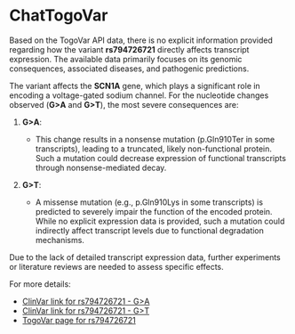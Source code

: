# ChatTogoVar

Based on the TogoVar API data, there is no explicit information provided regarding how the variant **rs794726721** directly affects transcript expression. The available data primarily focuses on its genomic consequences, associated diseases, and pathogenic predictions.

The variant affects the **SCN1A** gene, which plays a significant role in encoding a voltage-gated sodium channel. For the nucleotide changes observed (**G>A** and **G>T**), the most severe consequences are:

1. **G>A**:
   - This change results in a nonsense mutation (p.Gln910Ter in some transcripts), leading to a truncated, likely non-functional protein. Such a mutation could decrease expression of functional transcripts through nonsense-mediated decay.

2. **G>T**:
   - A missense mutation (e.g., p.Gln910Lys in some transcripts) is predicted to severely impair the function of the encoded protein. While no explicit expression data is provided, such a mutation could indirectly affect transcript levels due to functional degradation mechanisms.

Due to the lack of detailed transcript expression data, further experiments or literature reviews are needed to assess specific effects.

For more details:
- [ClinVar link for rs794726721 - G>A](https://www.ncbi.nlm.nih.gov/clinvar/variation/495243)
- [ClinVar link for rs794726721 - G>T](https://www.ncbi.nlm.nih.gov/clinvar/variation/189874)
- [TogoVar page for rs794726721](https://togovar.biosciencedbc.jp/variation/rs794726721)